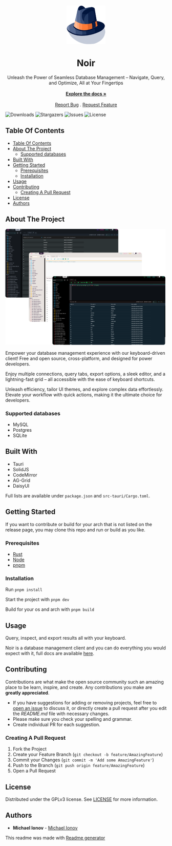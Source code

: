 <p align="center">
  <a href="https://github.com/invm/noir">
    <img src="public/logo.svg" alt="Logo" width="120" height="120">
  </a>

  <h1 align="center">Noir</h1>

  <p align="center">
    Unleash the Power of Seamless Database Management – Navigate, Query, and Optimize, All at Your Fingertips
    <br/>
    <br/>
    <a href="https://invm.github.io/noir-docs/"><strong>Explore the docs »</strong></a>
    <br/>
    <br/>
    <a href="https://github.com/invm/noir/issues">Report Bug</a>
    .
    <a href="https://github.com/invm/noir/issues">Request Feature</a>
  </p>
</p>

![Downloads](https://img.shields.io/github/downloads/invm/noir/total) ![Stargazers](https://img.shields.io/github/stars/invm/noir?style=social) ![Issues](https://img.shields.io/github/issues/invm/noir) ![License](https://img.shields.io/github/license/invm/noir) 

## Table Of Contents

- [Table Of Contents](#table-of-contents)
- [About The Project](#about-the-project)
  - [Supported databases](#supported-databases)
- [Built With](#built-with)
- [Getting Started](#getting-started)
  - [Prerequisites](#prerequisites)
  - [Installation](#installation)
- [Usage](#usage)
- [Contributing](#contributing)
  - [Creating A Pull Request](#creating-a-pull-request)
- [License](#license)
- [Authors](#authors)

## About The Project

<img src="public/app-showcase.png" alt="noir app showcase" width="500">

Empower your database management experience with our keyboard-driven client! Free and open source, cross-platform, and designed for power developers.

Enjoy multiple connections, query tabs, export options, a sleek editor, and a lightning-fast grid – all accessible with the ease of keyboard shortcuts. 

Unleash efficiency, tailor UI themes, and explore complex data effortlessly. Elevate your workflow with quick actions, making it the ultimate choice for developers.

### Supported databases

- MySQL
- Postgres
- SQLite

## Built With

- Tauri
- SolidJS
- CodeMirror
- AG-Grid
- DaisyUI

Full lists are available under `package.json` and `src-tauri/Cargo.toml`.

## Getting Started

If you want to contribute or build for your arch that is not listed on the release page, you may clone this repo and run or build as you like. 

### Prerequisites

- [Rust](https://rustup.rs/)
- [Node](https://nodejs.org/en)
- [pnpm](https://pnpm.io/installation)

### Installation

Run `pnpm install`

Start the project with `pnpm dev`

Build for your os and arch with `pnpm build`

## Usage

Query, inspect, and export results all with your keyboard.

Noir is a database management client and you can do everything you would expect with it, full docs are available [here](https://invm.github.io/noir-docs/).

## Contributing

Contributions are what make the open source community such an amazing place to be learn, inspire, and create. Any contributions you make are **greatly appreciated**.
* If you have suggestions for adding or removing projects, feel free to [open an issue](https://github.com/invm/noir/issues/new) to discuss it, or directly create a pull request after you edit the *README.md* file with necessary changes.
* Please make sure you check your spelling and grammar.
* Create individual PR for each suggestion.

### Creating A Pull Request

1. Fork the Project
2. Create your Feature Branch (`git checkout -b feature/AmazingFeature`)
3. Commit your Changes (`git commit -m 'Add some AmazingFeature'`)
4. Push to the Branch (`git push origin feature/AmazingFeature`)
5. Open a Pull Request

## License

Distributed under the GPLv3 license.
See [LICENSE](LICENSE.md) for more information.

## Authors

* **Michael Ionov** - [Michael Ionov](https://github.com/invm/)


This readme was made with [Readme generator](https://readme.shaankhan.dev/)